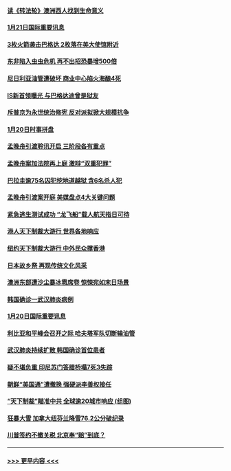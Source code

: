 #### [读《转法轮》澳洲西人找到生命意义](../pages/prog202/a102757465.md?t=01212133) 
#### [1月21日国际重要讯息](../pages/prog202/a102757450.md?t=01212133) 
#### [3枚火箭袭击巴格达 2枚落在美大使馆附近](../pages/prog202/a102757310.md?t=01212133) 
#### [东非陷入虫虫危机 再不出招恐暴增500倍](../pages/prog202/a102757295.md?t=01212133) 
#### [尼日利亚油管遭破坏 商业中心陷火海酿4死](../pages/prog202/a102757272.md?t=01212133) 
#### [IS新首领曝光 与巴格达迪曾是狱友](../pages/prog202/a102757122.md?t=01212133) 
#### [斥普京为永世统治修宪 反对派拟掀大规模抗争](../pages/prog202/a102757022.md?t=01212133) 
#### [1月20日时事拼盘](../pages/prog202/a102757036.md?t=01212133) 
#### [孟晚舟引渡聆讯开启 三阶段各有重点](../pages/prog202/a102757006.md?t=01212133) 
#### [孟晚舟案加法院再上庭 激辩“双重犯罪”](../pages/prog202/a102756996.md?t=01212133) 
#### [巴拉圭逾75名囚犯挖地道越狱 含6名杀人犯](../pages/prog202/a102756968.md?t=01212133) 
#### [孟晚舟引渡案开庭 美媒盘点4大关键问题](../pages/prog202/a102756917.md?t=01212133) 
#### [紧急逃生测试成功 “龙飞船”载人航天指日可待](../pages/prog202/a102756957.md?t=01212133) 
#### [港人天下制裁大游行 世界各地响应](../pages/prog202/a102756878.md?t=01212133) 
#### [纽约天下制裁大游行 中外民众撑香港](../pages/prog202/a102756875.md?t=01212133) 
#### [日本故乡祭 再现传统文化风采](../pages/prog202/a102756778.md?t=01212133) 
#### [澳洲东部遭沙尘暴冰雹席卷 惊悚宛如末日场景](../pages/prog202/a102756630.md?t=01212133) 
#### [韩国确诊一武汉肺炎病例](../pages/prog202/a102756696.md?t=01212133) 
#### [1月20日国际重要讯息](../pages/prog202/a102756640.md?t=01212133) 
#### [利比亚和平峰会召开之际 哈夫塔军队切断输油管](../pages/prog202/a102756580.md?t=01212133) 
#### [武汉肺炎持续扩散 韩国确诊首位患者](../pages/prog202/a102756566.md?t=01212133) 
#### [疑不堪负重 印尼苏门答腊桥塌7死3失踪](../pages/prog202/a102756559.md?t=01212133) 
#### [朝鲜“美国通”遭撤换 强硬派李善权接任](../pages/prog202/a102756380.md?t=01212133) 
#### [“天下制裁”瞄准中共 全球逾20城市响应 (组图)](../pages/prog202/a102756496.md?t=01212133) 
#### [狂暴大雪 加拿大纽芬兰降雪76.2公分破纪录](../pages/prog202/a102756447.md?t=01212133) 
#### [川普签约不撤关税 北京奉“赔”到底？](../pages/prog202/a102756354.md?t=01212133) 

----
#### [ >>> 更早内容 <<< ](../indexes/prog202-earlier.md)
